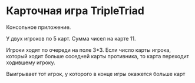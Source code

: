 # Карточная игра TripleTriad

Консольное приложение.

У двух игроков по 5 карт.
Сумма чисел на карте 11.

Игроки ходят по очереди на поле 3*3.
Если число карты игрока, который ходит больше соседней карты противника, то карта переходит ходившему игроку.

Выигрывает тот игрок, у которого в конце игры окажется больше карт
